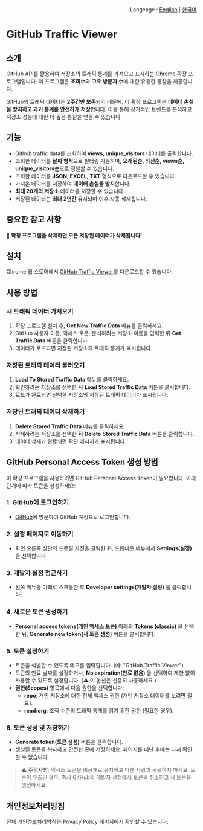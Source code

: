 <div align="end">
  Langeage : <a href="https://namjongtae.github.io/github-traffic-viewer">English</a> | <a href="https://namjongtae.github.io/github-traffic-viewer/README_KR">한국어</a>
</div>

# GitHub Traffic Viewer

## 소개
GitHub API를 활용하여 저장소의 트래픽 통계를 가져오고 표시하는 Chrome 확장 프로그램입니다. 이 프로그램은 **조회수**와 **고유 방문자 수**에 대한 유용한 통찰을 제공합니다.

GitHub의 트래픽 데이터는 **2주간만 보존**되기 때문에, 이 확장 프로그램은 **데이터 손실을 방지하고 과거 통계를 안전하게 저장**합니다. 이를 통해 장기적인 트렌드를 분석하고 저장소 성능에 대한 더 깊은 통찰을 얻을 수 있습니다.

## 기능
- Github traffic data를 조회하여 **views, unique_visitors** 데이터를 출력합니다.
- 조회한 데이터를 **날짜 형식**으로 필터링 가능하며, **오래된순, 최신순, views순, unique_visitors순**으로 정렬할 수 있습니다.
- 조회한 데이터를 **JSON, EXCEL, TXT** 형식으로 다운로드할 수 있습니다.
- 가져온 데이터를 저장하여 **데이터 손실을 방지**합니다.
- **최대 20개의 저장소** 데이터를 저장할 수 있습니다.
- 저장된 데이터는 **최대 2년간** 유지되며 이후 자동 삭제됩니다.

## 중요한 참고 사항
**🚨 확장 프로그램을 삭제하면 모든 저장된 데이터가 삭제됩니다!**

## 설치
Chrome 웹 스토어에서 [GitHub Traffic Viewer](https://chromewebstore.google.com/detail/github-traffic-viewer/mncijnlfljjhdgmabakgdjofiakliaca)를 다운로드할 수 있습니다.

## 사용 방법
### 새 트래픽 데이터 가져오기
1. 확장 프로그램 설치 후, **Get New Traffic Data** 메뉴를 클릭하세요.
2. GitHub 사용자 이름, 액세스 토큰, 분석하려는 저장소 이름을 입력한 뒤 **Get Traffic Data** 버튼을 클릭합니다.
3. 데이터가 로드되면 지정된 저장소의 트래픽 통계가 표시됩니다.

### 저장된 트래픽 데이터 불러오기
1. **Load To Stored Traffic Data** 메뉴를 클릭하세요.
2. 확인하려는 저장소를 선택한 뒤 **Load Stored Traffic Data** 버튼을 클릭합니다.
3. 로드가 완료되면 선택한 저장소의 저장된 트래픽 데이터가 표시됩니다.

### 저장된 트래픽 데이터 삭제하기
1. **Delete Stored Traffic Data** 메뉴를 클릭하세요.
2. 삭제하려는 저장소를 선택한 뒤 **Delete Stored Traffic Data** 버튼을 클릭합니다.
3. 데이터 삭제가 완료되면 확인 메시지가 표시됩니다.

## GitHub Personal Access Token 생성 방법

이 확장 프로그램을 사용하려면 GitHub Personal Access Token이 필요합니다. 아래 단계에 따라 토큰을 생성하세요:

### 1. **GitHub에 로그인하기**
   - [GitHub](https://github.com)에 방문하여 GitHub 계정으로 로그인합니다.

### 2. **설정 페이지로 이동하기**
   - 화면 오른쪽 상단의 프로필 사진을 클릭한 뒤, 드롭다운 메뉴에서 **Settings(설정)** 을 선택합니다.

### 3. **개발자 설정 접근하기**
   - 왼쪽 메뉴를 아래로 스크롤한 후 **Developer settings(개발자 설정)** 을 클릭합니다.

### 4. **새로운 토큰 생성하기**
   - **Personal access tokens(개인 액세스 토큰)** 아래의 **Tokens (classic)** 을 선택한 뒤, **Generate new token(새 토큰 생성)** 버튼을 클릭합니다.

### 5. **토큰 설정하기**
   - 토큰을 식별할 수 있도록 메모를 입력합니다. (예: "GitHub Traffic Viewer")
   - 토큰의 만료 날짜를 설정하거나, **No expiration(만료 없음)** 을 선택하여 제한 없이 사용할 수 있도록 설정합니다. (⚠️ 이 옵션은 신중히 사용하세요.)
   - **권한(Scopes)** 항목에서 다음 권한을 선택합니다:
     - **repo**: 개인 저장소에 대한 전체 액세스 권한 (개인 저장소 데이터를 보려면 필요).
     - **read:org**: 조직 수준의 트래픽 통계를 읽기 위한 권한 (필요한 경우).

### 6. **토큰 생성 및 저장하기**
   - **Generate token(토큰 생성)** 버튼을 클릭합니다.
   - 생성된 토큰을 복사하고 안전한 곳에 저장하세요. 페이지를 떠난 후에는 다시 확인할 수 없습니다.

> ⚠️ **주의사항**: 액세스 토큰을 비공개로 유지하고 다른 사람과 공유하지 마세요. 토큰이 유출된 경우, 즉시 GitHub의 개발자 설정에서 토큰을 취소하고 새 토큰을 생성하세요.

## 개인정보처리방침
전체 [개인정보처리방침](https://namjongtae.github.io/github-traffic-viewer/privacy_policy_KR)은 Privacy Policy 페이지에서 확인할 수 있습니다.
